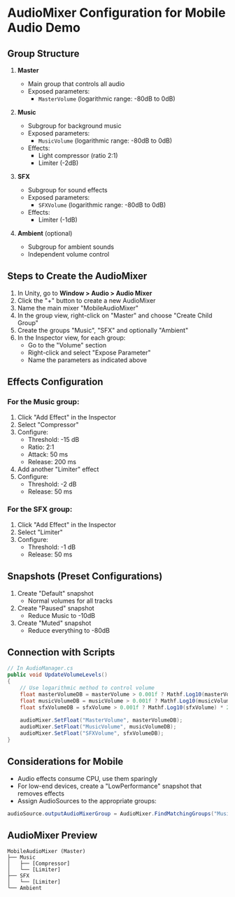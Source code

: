 # AudioMixer Configuration for Mobile Audio Demo

## Group Structure

1. **Master**
   * Main group that controls all audio
   * Exposed parameters:
      * `MasterVolume` (logarithmic range: -80dB to 0dB)

2. **Music**
   * Subgroup for background music
   * Exposed parameters:
      * `MusicVolume` (logarithmic range: -80dB to 0dB)
   * Effects:
      * Light compressor (ratio 2:1)
      * Limiter (-2dB)

3. **SFX**
   * Subgroup for sound effects
   * Exposed parameters:
      * `SFXVolume` (logarithmic range: -80dB to 0dB)
   * Effects:
      * Limiter (-1dB)

4. **Ambient** (optional)
   * Subgroup for ambient sounds
   * Independent volume control

## Steps to Create the AudioMixer

1. In Unity, go to **Window > Audio > Audio Mixer**
2. Click the "+" button to create a new AudioMixer
3. Name the main mixer "MobileAudioMixer"
4. In the group view, right-click on "Master" and choose "Create Child Group"
5. Create the groups "Music", "SFX" and optionally "Ambient"
6. In the Inspector view, for each group:
   * Go to the "Volume" section
   * Right-click and select "Expose Parameter"
   * Name the parameters as indicated above

## Effects Configuration

### For the Music group:
1. Click "Add Effect" in the Inspector
2. Select "Compressor"
3. Configure:
   * Threshold: -15 dB
   * Ratio: 2:1
   * Attack: 50 ms
   * Release: 200 ms
4. Add another "Limiter" effect
5. Configure:
   * Threshold: -2 dB
   * Release: 50 ms

### For the SFX group:
1. Click "Add Effect" in the Inspector
2. Select "Limiter"
3. Configure:
   * Threshold: -1 dB
   * Release: 50 ms

## Snapshots (Preset Configurations)

1. Create "Default" snapshot
   * Normal volumes for all tracks
2. Create "Paused" snapshot
   * Reduce Music to -10dB
3. Create "Muted" snapshot
   * Reduce everything to -80dB

## Connection with Scripts

```csharp
// In AudioManager.cs
public void UpdateVolumeLevels()
{
    // Use logarithmic method to control volume
    float masterVolumeDB = masterVolume > 0.001f ? Mathf.Log10(masterVolume) * 20 : -80;
    float musicVolumeDB = musicVolume > 0.001f ? Mathf.Log10(musicVolume) * 20 : -80;
    float sfxVolumeDB = sfxVolume > 0.001f ? Mathf.Log10(sfxVolume) * 20 : -80;
    
    audioMixer.SetFloat("MasterVolume", masterVolumeDB);
    audioMixer.SetFloat("MusicVolume", musicVolumeDB);
    audioMixer.SetFloat("SFXVolume", sfxVolumeDB);
}
```

## Considerations for Mobile

* Audio effects consume CPU, use them sparingly
* For low-end devices, create a "LowPerformance" snapshot that removes effects
* Assign AudioSources to the appropriate groups:

```csharp
audioSource.outputAudioMixerGroup = AudioMixer.FindMatchingGroups("Music")[0];
```

## AudioMixer Preview

```
MobileAudioMixer (Master)
├── Music
│   ├── [Compressor]
│   └── [Limiter]
├── SFX
│   └── [Limiter]
└── Ambient
```

